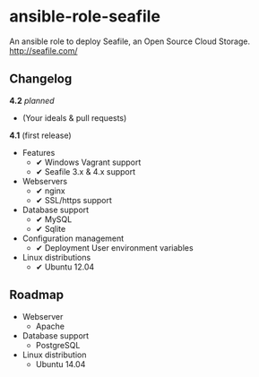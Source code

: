 ansible-role-seafile
====================

An ansible role to deploy Seafile, an Open Source Cloud Storage. http://seafile.com/

Changelog
---------

**4.2** *planned*

* (Your ideals & pull requests)

**4.1** (first release)

* Features
  * ✔ Windows Vagrant support
  * ✔ Seafile 3.x & 4.x support
* Webservers
  * ✔ nginx
  * ✔ SSL/https support
* Database support
  * ✔ MySQL
  * ✔ Sqlite
* Configuration management
  * ✔ Deployment User environment variables
* Linux distributions
  * ✔ Ubuntu 12.04

Roadmap
-------

* Webserver
  * Apache
* Database support
  * PostgreSQL
* Linux distribution
  * Ubuntu 14.04
